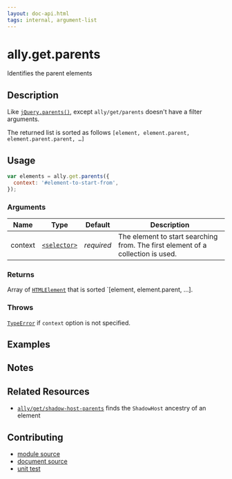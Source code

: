 ```yaml
---
layout: doc-api.html
tags: internal, argument-list
---
```


# ally.get.parents

Identifies the parent elements


## Description

Like [`jQuery.parents()`](http://api.jquery.com/parents/), except `ally/get/parents` doesn't have a filter arguments.

The returned list is sorted as follows `[element, element.parent, element.parent.parent, …]`


## Usage

```js
var elements = ally.get.parents({
  context: '#element-to-start-from',
});
```

### Arguments

| Name | Type | Default | Description |
| ---- | ---- | ------- | ----------- |
| context | [`<selector>`](../concepts.md#Selector) | *required* | The element to start searching from. The first element of a collection is used. |

### Returns

Array of [`HTMLElement`](https://developer.mozilla.org/en/docs/Web/API/HTMLElement) that is sorted `[element, element.parent, …].

### Throws

[`TypeError`](https://developer.mozilla.org/en-US/docs/Web/JavaScript/Reference/Global_Objects/TypeError) if `context` option is not specified.


## Examples


## Notes


## Related Resources

* [`ally/get/shadow-host-parents`](shadow-host-parents.md) finds the `ShadowHost` ancestry of an element


## Contributing

* [module source](https://github.com/medialize/ally.js/blob/master/src/get/parents.js)
* [document source](https://github.com/medialize/ally.js/blob/master/docs/api/get/parents.md)
* [unit test](https://github.com/medialize/ally.js/blob/master/test/unit/get.parents.test.js)

